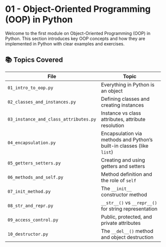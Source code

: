 # 01 - Object-Oriented Programming (OOP) in Python

Welcome to the first module on Object-Oriented Programming (OOP) in Python. This section introduces key OOP concepts and how they are implemented in Python with clear examples and exercises.

## 📚 Topics Covered

| File                                  | Topic                                                                 |
| ------------------------------------- | --------------------------------------------------------------------- |
| `01_intro_to_oop.py`                  | Everything in Python is an object                                     |
| `02_classes_and_instances.py`         | Defining classes and creating instances                               |
| `03_instance_and_class_attributes.py` | Instance vs class attributes, attribute resolution                    |
| `04_encapsulation.py`                 | Encapsulation via methods and Python’s built-in classes (like `list`) |
| `05_getters_setters.py`               | Creating and using getters and setters                                |
| `06_methods_and_self.py`              | Method definition and the role of `self`                              |
| `07_init_method.py`                   | The `__init__` constructor method                                     |
| `08_str_and_repr.py`                  | `__str__()` vs `__repr__()` for string representation                 |
| `09_access_control.py`                | Public, protected, and private attributes                             |
| `10_destructor.py`                    | The `__del__()` method and object destruction                         |
